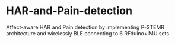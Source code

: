 # HAR-and-Pain-detection
Affect-aware HAR and Pain detection by implementing P-STEMR architecture and wirelessly BLE connecting to 6 RFduino+IMU sets
